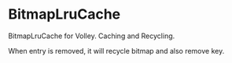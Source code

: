 BitmapLruCache
==============

BitmapLruCache for Volley. Caching and Recycling.

When entry is removed, it will recycle bitmap and also remove key. 
